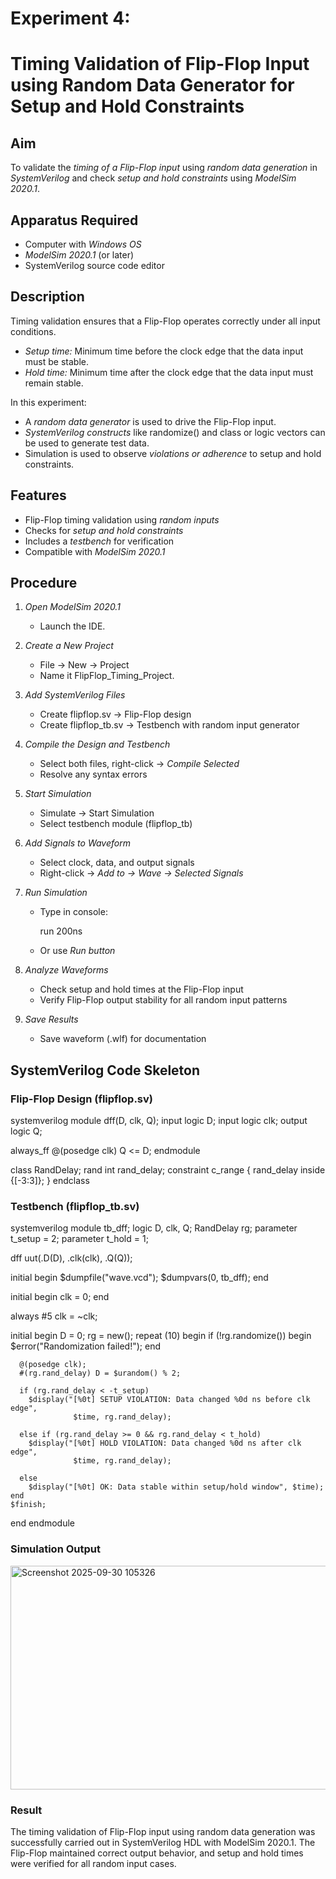 # Experiment 4: 
# Timing Validation of Flip-Flop Input using Random Data Generator for Setup and Hold Constraints

## Aim  
To validate the *timing of a Flip-Flop input* using *random data generation* in *SystemVerilog* and check *setup and hold constraints* using *ModelSim 2020.1*.

## Apparatus Required  
- Computer with *Windows OS*  
- *ModelSim 2020.1* (or later)  
- SystemVerilog source code editor  

## Description  
Timing validation ensures that a Flip-Flop operates correctly under all input conditions.  
- *Setup time:* Minimum time before the clock edge that the data input must be stable.  
- *Hold time:* Minimum time after the clock edge that the data input must remain stable.  

In this experiment:  
- A *random data generator* is used to drive the Flip-Flop input.  
- *SystemVerilog constructs* like randomize() and class or logic vectors can be used to generate test data.  
- Simulation is used to observe *violations or adherence* to setup and hold constraints.  

## Features  
- Flip-Flop timing validation using *random inputs*  
- Checks for *setup and hold constraints*  
- Includes a *testbench* for verification  
- Compatible with *ModelSim 2020.1*  

## Procedure  

1. *Open ModelSim 2020.1*  
   - Launch the IDE.  

2. *Create a New Project*  
   - File → New → Project  
   - Name it FlipFlop_Timing_Project.  

3. *Add SystemVerilog Files*  
   - Create flipflop.sv → Flip-Flop design  
   - Create flipflop_tb.sv → Testbench with random input generator  

4. *Compile the Design and Testbench*  
   - Select both files, right-click → *Compile Selected*  
   - Resolve any syntax errors  

5. *Start Simulation*  
   - Simulate → Start Simulation  
   - Select testbench module (flipflop_tb)  

6. *Add Signals to Waveform*  
   - Select clock, data, and output signals  
   - Right-click → *Add to → Wave → Selected Signals*  

7. *Run Simulation*  
   - Type in console:  
     
     run 200ns
       
   - Or use *Run button*  

8. *Analyze Waveforms*  
   - Check setup and hold times at the Flip-Flop input  
   - Verify Flip-Flop output stability for all random input patterns  

9. *Save Results*  
   - Save waveform (.wlf) for documentation  



## SystemVerilog Code Skeleton  

### Flip-Flop Design (flipflop.sv)
systemverilog
module dff(D, clk, Q);
  input  logic D;
  input  logic clk;
  output logic Q;

  always_ff @(posedge clk) 
    Q <= D;
endmodule

class RandDelay;
  rand int rand_delay;
  constraint c_range { rand_delay inside {[-3:3]}; }
endclass

### Testbench (flipflop_tb.sv)
systemverilog
module tb_dff;
  logic D, clk, Q;
  RandDelay rg;
  parameter t_setup = 2;
  parameter t_hold  = 1;

  dff uut(.D(D), .clk(clk), .Q(Q));

  initial begin
    $dumpfile("wave.vcd");
    $dumpvars(0, tb_dff);
  end

  initial begin
    clk = 0;
  end

  always #5 clk = ~clk;

  initial begin
    D = 0;
    rg = new();
    repeat (10) begin
      if (!rg.randomize()) begin
        $error("Randomization failed!");
      end

      @(posedge clk);
      #(rg.rand_delay) D = $urandom() % 2;

      if (rg.rand_delay < -t_setup)
        $display("[%0t] SETUP VIOLATION: Data changed %0d ns before clk edge", 
                  $time, rg.rand_delay);

      else if (rg.rand_delay >= 0 && rg.rand_delay < t_hold)
        $display("[%0t] HOLD VIOLATION: Data changed %0d ns after clk edge", 
                  $time, rg.rand_delay);

      else
        $display("[%0t] OK: Data stable within setup/hold window", $time);
    end
    $finish;
  end
endmodule

### Simulation Output

<img width="1857" height="358" alt="Screenshot 2025-09-30 105326" src="https://github.com/user-attachments/assets/d93b865a-0c04-4a73-b195-fc24eebbba17" />




### Result

The timing validation of Flip-Flop input using random data generation was successfully carried out in SystemVerilog HDL with ModelSim 2020.1.
The Flip-Flop maintained correct output behavior, and setup and hold times were verified for all random input cases.
